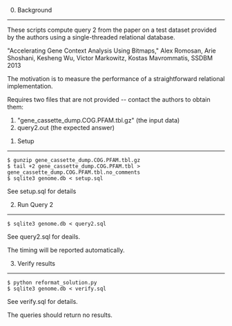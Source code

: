 
0) Background
-----------------

These scripts compute query 2 from the paper on a test dataset provided by the authors using a single-threaded relational database.

"Accelerating Gene Context Analysis Using Bitmaps," Alex Romosan, Arie Shoshani, Kesheng Wu, Victor Markowitz, Kostas Mavrommatis, SSDBM 2013

The motivation is to measure the performance of a straightforward relational implementation.

Requires two files that are not provided -- contact the authors to obtain them:
 1. "gene_cassette_dump.COG.PFAM.tbl.gz" (the input data)
 2. query2.out (the expected answer) 

1) Setup
-----------------


    $ gunzip gene_cassette_dump.COG.PFAM.tbl.gz
    $ tail +2 gene_cassette_dump.COG.PFAM.tbl > gene_cassette_dump.COG.PFAM.tbl.no_comments
    $ sqlite3 genome.db < setup.sql

See setup.sql for details

2) Run Query 2
-----------------

    $ sqlite3 genome.db < query2.sql

See query2.sql for deails.

The timing will be reported automatically.

3) Verify results
-----------------

    $ python reformat_solution.py
    $ sqlite3 genome.db < verify.sql

See verify.sql for details.

The queries should return no results.



